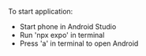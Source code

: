 To start application:
- Start phone in Android Studio
- Run 'npx expo' in terminal
- Press 'a' in terminal to open Android